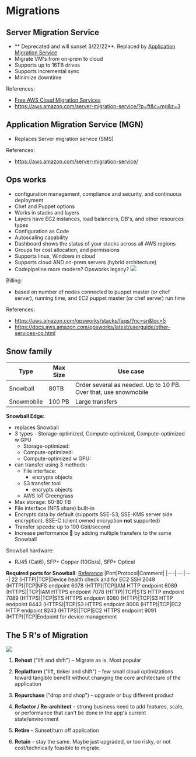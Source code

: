 # Migrations

## Server Migration Service
- ** Deprecated and will sunset 3/22/22**. Replaced by [Application Migration Service](#application-migration-service)
- Migrate VM's from on-prem to cloud
- Supports up to 16TB drives
- Supports incremental sync
- Minimize downtime

References: 
- [Free AWS Cloud Migration Services](https://aws.amazon.com/free/migration/)
- https://aws.amazon.com/server-migration-service/?p=ft&c=mg&z=3

## Application Migration Service (MGN)
- Replaces Server migration service (SMS)

References: 
- https://aws.amazon.com/server-migration-service/

## Ops works
-  configuration management, compliance and security, and continuous deployment
- Chef and Puppet options
- Works in stacks and layers
- Layers have EC2 instances, load balancers, DB's, and other resources types
- Configuration as Code
- Autoscaling capability
- Dashboard shows the status of your stacks across all AWS regions
- Groups for cost allocation, and permissions
- Supports linux, Windows in cloud
- Supports cloud AND on-prem servers (hybrid architecture)
- Codepipeline more modern? Opsworks legacy? 
![](https://docs.aws.amazon.com/whitepapers/latest/introduction-devops-aws/images/figure-2.png)

Billing:
- based on number of nodes connected to puppet master (or chef server), running time, and EC2 puppet master (or chef server) run time

References:
- https://aws.amazon.com/opsworks/stacks/faqs/?nc=sn&loc=5
- https://docs.aws.amazon.com/opsworks/latest/userguide/other-services-cp.html

## Snow family
|Type|Max Size|Use case
|---|---|---|
Snowball|80TB|Order several as needed. Up to 10 PB. Over that, use snowmobile
Snowmobile|100 PB|Large transfers


**Snowball Edge:**
- replaces Snowball
- 3 types - Storage-optimized, Compute-optimized, Compute-optimized w GPU
    - Storage-optimized: 
    - Compute-optimized:
    - Compute-optimized w GPU:
- can transfer using 3 methods: 
    - File interface: 
        - encrypts objects
    - S3 transfer tool
        - encrypts objects
    - AWS IoT Greengrass 
- Max storage: 60-80 TB
- File interface (NFS share) built-in
- Encrypts data by default (supports SSE-S3, SSE-KMS server side encryption). SSE-C (client owned encryption **not** supported)
- Transfer speeds: up to 100 Gbit/second
- Increase performance 🚀 by adding multiple transfers to the same Snowball

Snowball hardware:
- RJ45 (Cat6), SFP+ Copper (10Gb/s), SFP+ Optical

**Required ports for Snowball**: [Reference](https://docs.aws.amazon.com/snowball/latest/developer-guide/port-requirements.html)
|Port|Protocol|Comment|
|---|---|---|
22 (HTTP)|TCP|Device health check and for EC2 SSH
2049 (HTTP)|TCP|NFS endpoint
6078 (HTTP)|TCP|IAM HTTP endpoint
6089 (HTTPS)|TCP|IAM HTTPS endpoint
7078 (HTTP)|TCP|STS HTTP endpoint
7089 (HTTPS)|TCP|STS HTTPS endpoint
8080 (HTTP)|TCP|S3 HTTP endpoint
8443 (HTTPS)|TCP|S3 HTTPS endpoint
8008 (HTTP)|TCP|EC2 HTTP endpoint
8243 (HTTPS)|TCP|EC2 HTTPS endpoint
9091 (HTTP)|TCP|Endpoint for device management

## The 5 R's of Migration
![](https://media.tutorialsdojo.com/sap_migration_paths.png)
1. **Rehost** ("lift and shift") – Migrate as is. Most popular

2. **Replatform** ("lift, tinker and shift") – few small cloud optimizations toward tangible benefit without changing the core architecture of the application

3. **Repurchase** ("drop and shop") – upgrade or buy different product

4. **Refactor / Re-architect** – strong business need to add features, scale, or performance that can't be done in the app's current state/environment

5. **Retire** – Sunset/turn off application

6. **Retain** – stay the same. Maybe just upgraded, or too risky, or not cost/technically feasible to migrate. 

